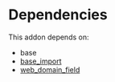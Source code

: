 # Dependencies

This addon depends on:

- base
- [base_import](https://github.com/bringout/oca-ocb-core)
- [web_domain_field](https://github.com/bringout/oca-technical)
